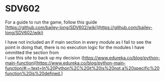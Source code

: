 # SDV602  
For a guide to run the game, follow this guide  
[https://github.com/bailey-long/SDV602/wiki](https://github.com/bailey-long/SDV602/wiki)  

I have not included an if main section in every module as I fail to see the point in doing that, there is no execution logic for the modules I have ommitted the section from  
I use this site to back up my decision (https://www.edureka.co/blog/python-main-function)[https://www.edureka.co/blog/python-main-function/#:~:text=In%20Python%2C%20it%20is%20not,a%20specific%20function%20is%20defined.]

